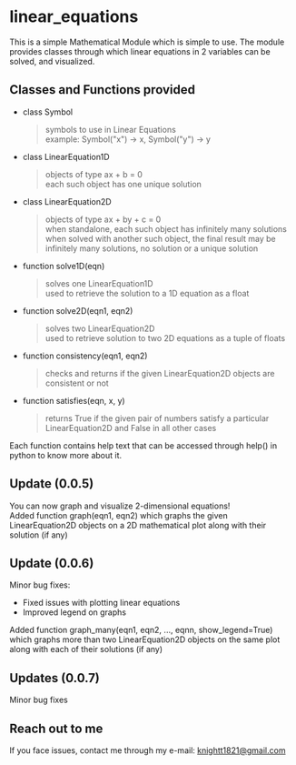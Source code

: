 # linear_equations

This is a simple Mathematical Module which is simple to use.  The module provides classes through which linear equations in 2 variables can be solved, and visualized.

## Classes and Functions provided

- class Symbol
    > symbols to use in Linear Equations \
    > example: Symbol("x") -> x, Symbol("y") -> y
- class LinearEquation1D
    > objects of type ax + b = 0 \
    > each such object has one unique solution
- class LinearEquation2D
    > objects of type ax + by + c = 0 \
    > when standalone, each such object has infinitely many solutions \
    > when solved with another such object, the final result may be infinitely many solutions, no solution or a unique solution
- function solve1D(eqn)
    > solves one LinearEquation1D \
    > used to retrieve the solution to a 1D equation as a float
- function solve2D(eqn1, eqn2)
    > solves two LinearEquation2D \
    > used to retrieve solution to two 2D equations as a tuple of floats
- function consistency(eqn1, eqn2)
    > checks and returns if the given LinearEquation2D objects are consistent or not
- function satisfies(eqn, x, y)
    > returns True if the given pair of numbers satisfy a particular LinearEquation2D and False in all other cases

Each function contains help text that can be accessed through help() in python to know more about it.

## Update (0.0.5)
You can now graph and visualize 2-dimensional equations! \
Added function graph(eqn1, eqn2) which graphs the given LinearEquation2D objects on a 2D mathematical plot along with their solution (if any)

## Update (0.0.6)
Minor bug fixes:
- Fixed issues with plotting linear equations
- Improved legend on graphs

Added function graph_many(eqn1, eqn2, ..., eqnn, show_legend=True) which graphs more than two LinearEquation2D objects on the same plot along with each of their solutions (if any)

## Updates (0.0.7)
Minor bug fixes

## Reach out to me
If you face issues, contact me through my e-mail: knightt1821@gmail.com